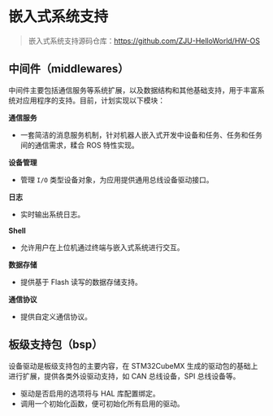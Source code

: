# 嵌入式系统支持

> 嵌入式系统支持源码仓库：<https://github.com/ZJU-HelloWorld/HW-OS>

## 中间件（middlewares）

中间件主要包括通信服务等系统扩展，以及数据结构和其他基础支持，用于丰富系统对应用程序的支持。目前，计划实现以下模块：

**通信服务**

* 一套简洁的消息服务机制，针对机器人嵌入式开发中设备和任务、任务和任务间的通信需求，糅合 ROS 特性实现。

**设备管理**
  
* 管理 `I/O` 类型设备对象，为应用提供通用总线设备驱动接口。
  
**日志**

* 实时输出系统日志。

**Shell**

* 允许用户在上位机通过终端与嵌入式系统进行交互。

**数据存储** 

* 提供基于 Flash 读写的数据存储支持。

**通信协议**

* 提供自定义通信协议。


## 板级支持包（bsp）

设备驱动是板级支持包的主要内容，在 STM32CubeMX 生成的驱动包的基础上进行扩展，提供各类外设驱动支持，如 CAN 总线设备，SPI 总线设备等。

* 驱动是否启用的选项将与 HAL 库配置绑定。
* 调用一个初始化函数，便可初始化所有启用的驱动。
